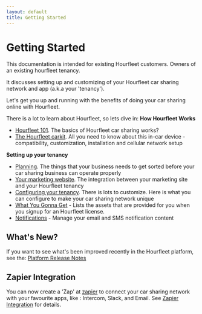 ```yaml
---
layout: default
title: Getting Started
---
```

# Getting Started

This documentation is intended for existing Hourfleet customers. Owners of an existing hourfleet tenancy.

It discusses setting up and customizing of your Hourfleet car sharing network and app (a.k.a your 'tenancy').



Let's get you up and running with the benefits of doing your car sharing online with Hourfleet.



There is a lot to learn about Hourfleet, so lets dive in:
**How Hourfleet Works**  
* [Hourfleet 101](howitworks.html). The basics of Hourfleet car sharing works?  
* [The Hourfleet carkit](carkit.html). All you need to know about this in-car device - compatibility, customization, installation and cellular network setup   

**Setting up your tenancy**  
* [Planning](youprovide.html). The things that your business needs to get sorted before your car sharing business can operate properly
* [Your marketing website](yoursite.html). The integration between your marketing site and your Hourfleet tenancy  
* [Configuring your tenancy](youconfigure.html). There is lots to customize. Here is what you can configure to make your car sharing network unique  
* [What You Gonna Get](inthebox.html) - Lists the assets that are provided for you when you signup for an Hourfleet license.  
* [Notifications](notifications.html) - Manage your email and SMS notification content  


## What's New?

If you want to see what's been improved recently in the Hourfleet platform, see the: [Platform Release Notes](releasenotes.html)

## Zapier Integration

You can now create a 'Zap' at [zapier](http://www.zapier.com) to connect your car sharing network with your favourite apps, like : Intercom, Slack, and Email. See [Zapier Integration](zapier.html) for details.
